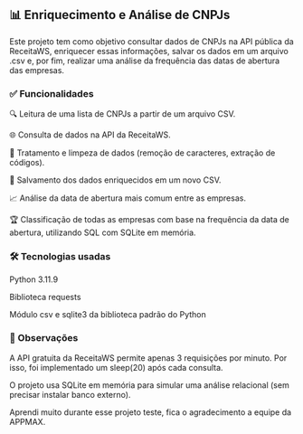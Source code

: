 ## 📊 Enriquecimento e Análise de CNPJs

Este projeto tem como objetivo consultar dados de CNPJs na API pública da ReceitaWS, enriquecer essas informações, salvar os dados em um arquivo .csv e, por fim, realizar uma análise da frequência das datas de abertura das empresas.

### ✅ Funcionalidades

🔍 Leitura de uma lista de CNPJs a partir de um arquivo CSV.

🌐 Consulta de dados na API da ReceitaWS.

🧹 Tratamento e limpeza de dados (remoção de caracteres, extração de códigos).

💾 Salvamento dos dados enriquecidos em um novo CSV.

📈 Análise da data de abertura mais comum entre as empresas.

🏆 Classificação de todas as empresas com base na frequência da data de abertura, utilizando SQL com SQLite em memória.

### 🛠 Tecnologias usadas

Python 3.11.9

Biblioteca requests

Módulo csv e sqlite3 da biblioteca padrão do Python

### 📌 Observações

A API gratuita da ReceitaWS permite apenas 3 requisições por minuto. Por isso, foi implementado um sleep(20) após cada consulta.

O projeto usa SQLite em memória para simular uma análise relacional (sem precisar instalar banco externo).

Aprendi muito durante esse projeto teste, fica o agradecimento a equipe da APPMAX.
